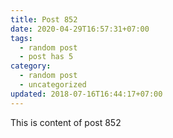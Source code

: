 ```yaml
---
title: Post 852
date: 2020-04-29T16:57:31+07:00
tags:
  - random post
  - post has 5
category:
  - random post
  - uncategorized
updated: 2018-07-16T16:44:17+07:00
---
```

This is content of post 852